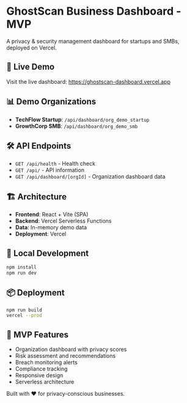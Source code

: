 # GhostScan Business Dashboard - MVP

A privacy & security management dashboard for startups and SMBs, deployed on Vercel.

## 🚀 Live Demo

Visit the live dashboard: https://ghostscan-dashboard.vercel.app

## 📊 Demo Organizations

- **TechFlow Startup**: `/api/dashboard/org_demo_startup`
- **GrowthCorp SMB**: `/api/dashboard/org_demo_smb`

## 🛠 API Endpoints

- `GET /api/health` - Health check
- `GET /api/` - API information
- `GET /api/dashboard/[orgId]` - Organization dashboard data

## 🏗 Architecture

- **Frontend**: React + Vite (SPA)
- **Backend**: Vercel Serverless Functions
- **Data**: In-memory demo data
- **Deployment**: Vercel

## 🔧 Local Development

```bash
npm install
npm run dev
```

## 📦 Deployment

```bash
npm run build
vercel --prod
```

## 🎯 MVP Features

- Organization dashboard with privacy scores
- Risk assessment and recommendations
- Breach monitoring alerts
- Compliance tracking
- Responsive design
- Serverless architecture

Built with ❤️ for privacy-conscious businesses.

